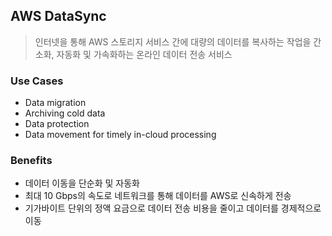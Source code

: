 AWS DataSync
----
> 인터넷을 통해 AWS 스토리지 서비스 간에 대량의 데이터를 복사하는 작업을 간소화, 자동화 및 가속화하는 온라인 데이터 전송 서비스

### Use Cases
+ Data migration
+ Archiving cold data
+ Data protection
+ Data movement for timely in-cloud processing

### Benefits
+ 데이터 이동을 단순화 및 자동화
+ 최대 10 Gbps의 속도로 네트워크를 통해 데이터를 AWS로 신속하게 전송
+ 기가바이트 단위의 정액 요금으로 데이터 전송 비용을 줄이고 데이터를 경제적으로 이동
